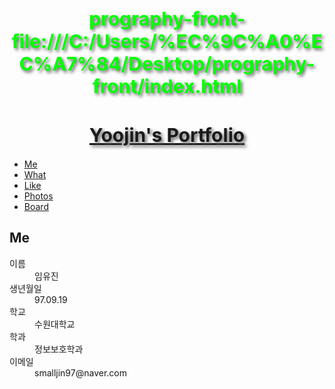 # prography-front-file:///C:/Users/%EC%9C%A0%EC%A7%84/Desktop/prography-front/index.html

<!DOCTYPE html>
<html>
<head>
  <title> YOOJIN's Portfolio</title>
  <meta charset="EUC-KR">
            <style>
            h1{
        font-size:30px;
            color:#00ff00;
            text-shadow:3px 3px 5px #666666;
            text-align:center;
            }
            p{
            font-family:"맑은 고딕","돋움";
            font-size:18px;
            font-weight:bold;
            line-height:180%;
            color:#445567
            text-decoration:underline;
            }
            </style>
</head>
<body>
<h1><a href="index.html">Yoojin's Portfolio</a></h1>
<Ul>
  <li><a href="1.html">Me</a> </li>
  <li><a href="2.html">What </a></li>
  <li><a href="3.html">Like </a></li>
  <li><a href="4.html">Photos </a></li>
  <li><a href="5.html">Board </a> </li>
</Ul>

<h2>Me </h2>
<dl>
 <dt>이름 </dt>
 <dd>임유진 </dd>
 <dt>생년월일 </dt>
 <dd>97.09.19</dd>
 <dt>학교</dt> 
 <dd> 수원대학교</dt>
 <dt>학과 </dt>
 <dd>정보보호학과</dd>
 <dt>이메일 </dt>
 <dd> smalljin97@naver.com </dd>

</body>
</html>
